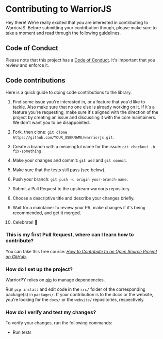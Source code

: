 # Contributing to WarriorJS

Hey there! We’re really excited that you are interested in contributing to
WarriorJS. Before submitting your contribution though, please make sure to take
a moment and read through the following guidelines.

## Code of Conduct

Please note that this project has a [Code of Conduct](CODE_OF_CONDUCT.md). It's
important that you review and enforce it.

## Code contributions

Here is a quick guide to doing code contributions to the library.

1.  Find some issue you're interested in, or a feature that you'd like to
    tackle. Also make sure that no one else is already working on it. If it's a
    feature you're requesting, make sure it's aligned with the direction of the
    project by creating an issue and discussing it with the core maintainers. We
    don't want you to be disappointed.

2.  Fork, then clone:
    `git clone https://github.com/YOUR_USERNAME/warriorjs.git`.

3.  Create a branch with a meaningful name for the issue:
    `git checkout -b fix-something`

4.  Make your changes and commit: `git add` and `git commit`.

5.  Make sure that the tests still pass (see below).

6.  Push your branch: `git push -u origin your-branch-name`.

7.  Submit a Pull Request to the upstream warriorjs repository.

8.  Choose a descriptive title and describe your changes briefly.

9.  Wait for a maintainer to review your PR, make changes if it's being
    recommended, and get it merged.

10. Celebrate! :tada:

### This is my first Pull Request, where can I learn how to contribute?

You can take this free course:
[_How to Contribute to an Open Source Project on GitHub_](https://egghead.io/courses/how-to-contribute-to-an-open-source-project-on-github).

### How do I set up the project?

WarriorPY relies on [pip](https://pypi.org) to manage
dependencies.

Run `pip install` and edit code in the `src/` folder of the corresponding
package(s) in `packages/`. If your contribution is to the docs or the website,
you're looking for the `docs/` or the `website/` repositories, respectively.

### How do I verify and test my changes?

To verify your changes, run the following commands:

-  Run tests
